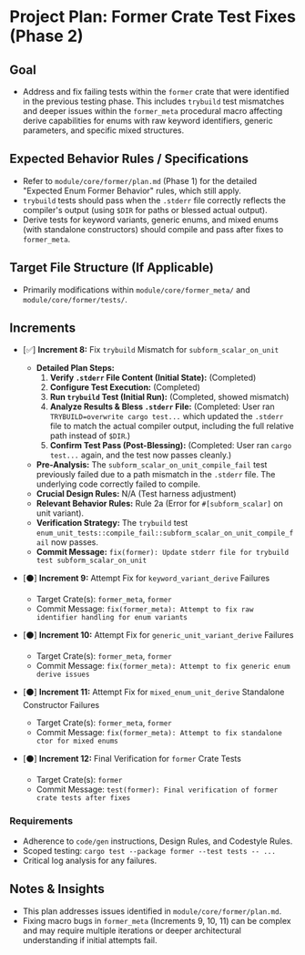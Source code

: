 # Project Plan: Former Crate Test Fixes (Phase 2)

## Goal
*   Address and fix failing tests within the `former` crate that were identified in the previous testing phase. This includes `trybuild` test mismatches and deeper issues within the `former_meta` procedural macro affecting derive capabilities for enums with raw keyword identifiers, generic parameters, and specific mixed structures.

## Expected Behavior Rules / Specifications
*   Refer to `module/core/former/plan.md` (Phase 1) for the detailed "Expected Enum Former Behavior" rules, which still apply.
*   `trybuild` tests should pass when the `.stderr` file correctly reflects the compiler's output (using `$DIR` for paths or blessed actual output).
*   Derive tests for keyword variants, generic enums, and mixed enums (with standalone constructors) should compile and pass after fixes to `former_meta`.

## Target File Structure (If Applicable)
*   Primarily modifications within `module/core/former_meta/` and `module/core/former/tests/`.

## Increments

*   [✅] **Increment 8:** Fix `trybuild` Mismatch for `subform_scalar_on_unit`
    *   **Detailed Plan Steps:**
        1.  **Verify `.stderr` File Content (Initial State):** (Completed)
        2.  **Configure Test Execution:** (Completed)
        3.  **Run `trybuild` Test (Initial Run):** (Completed, showed mismatch)
        4.  **Analyze Results & Bless `.stderr` File:** (Completed: User ran `TRYBUILD=overwrite cargo test...` which updated the `.stderr` file to match the actual compiler output, including the full relative path instead of `$DIR`.)
        5.  **Confirm Test Pass (Post-Blessing):** (Completed: User ran `cargo test...` again, and the test now passes cleanly.)
    *   **Pre-Analysis:** The `subform_scalar_on_unit_compile_fail` test previously failed due to a path mismatch in the `.stderr` file. The underlying code correctly failed to compile.
    *   **Crucial Design Rules:** N/A (Test harness adjustment)
    *   **Relevant Behavior Rules:** Rule 2a (Error for `#[subform_scalar]` on unit variant).
    *   **Verification Strategy:** The `trybuild` test `enum_unit_tests::compile_fail::subform_scalar_on_unit_compile_fail` now passes.
    *   **Commit Message:** `fix(former): Update stderr file for trybuild test subform_scalar_on_unit`

*   [⚫] **Increment 9:** Attempt Fix for `keyword_variant_derive` Failures
    *   Target Crate(s): `former_meta`, `former`
    *   Commit Message: `fix(former_meta): Attempt to fix raw identifier handling for enum variants`

*   [⚫] **Increment 10:** Attempt Fix for `generic_unit_variant_derive` Failures
    *   Target Crate(s): `former_meta`, `former`
    *   Commit Message: `fix(former_meta): Attempt to fix generic enum derive issues`

*   [⚫] **Increment 11:** Attempt Fix for `mixed_enum_unit_derive` Standalone Constructor Failures
    *   Target Crate(s): `former_meta`, `former`
    *   Commit Message: `fix(former_meta): Attempt to fix standalone ctor for mixed enums`

*   [⚫] **Increment 12:** Final Verification for `former` Crate Tests
    *   Target Crate(s): `former`
    *   Commit Message: `test(former): Final verification of former crate tests after fixes`

### Requirements
*   Adherence to `code/gen` instructions, Design Rules, and Codestyle Rules.
*   Scoped testing: `cargo test --package former --test tests -- ...`
*   Critical log analysis for any failures.

## Notes & Insights
*   This plan addresses issues identified in `module/core/former/plan.md`.
*   Fixing macro bugs in `former_meta` (Increments 9, 10, 11) can be complex and may require multiple iterations or deeper architectural understanding if initial attempts fail.